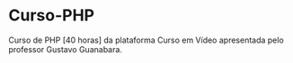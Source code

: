# Curso-PHP
Curso de PHP [40 horas] da plataforma Curso em Vídeo apresentada pelo professor Gustavo Guanabara.
